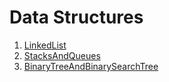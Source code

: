 # Data Structures

1. [LinkedList](/Data_Structures/LinkedLists/README.md)
2. [StacksAndQueues](/Data_Structures/StacksAndQueues/README.md)
3. [BinaryTreeAndBinarySearchTree](/Data_Structures/Trees/README.md)